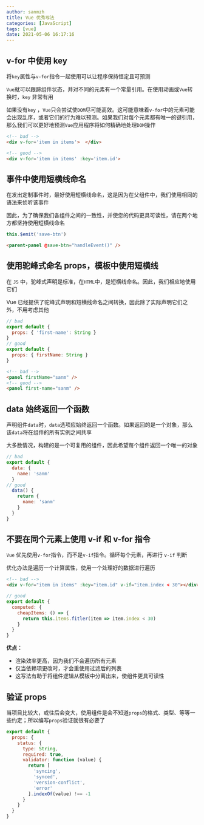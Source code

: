 ```yaml
---
author: sanmzh
title: Vue 优秀写法
categories: [JavaScript]
tags: [vue]
date: 2021-05-06 16:17:16
---
```


<Boxx changeTime="30000"/>

## v-for 中使用 key
将`key`属性与`v-for`指令一起使用可以让程序保持恒定且可预测

`Vue`就可以跟踪组件状态，并对不同的元素有一个常量引用。在使用动画或`Vue`转换时，`key` 非常有用

如果没有`key` ，`Vue`只会尝试使`DOM`尽可能高效。这可能意味着`v-for`中的元素可能会出现乱序，或者它们的行为难以预测。如果我们对每个元素都有唯一的键引用，那么我们可以更好地预测`Vue`应用程序将如何精确地处理`DOM`操作

```html
<!-- bad -->
<div v-for='item in items'>  </div>

<!-- good -->
<div v-for='item in items' :key='item.id'>
```

## 事件中使用短横线命名
在发出定制事件时，最好使用短横线命名，这是因为在父组件中，我们使用相同的语法来侦听该事件

因此，为了确保我们各组件之间的一致性，并使您的代码更具可读性，请在两个地方都坚持使用短横线命名

```js
this.$emit('save-btn')
```
```html
<parent-panel @save-btn="handleEvent()" />
```
## 使用驼峰式命名 props，模板中使用短横线
在 `JS` 中，驼峰式声明是标准，在`HTML`中，是短横线命名。因此，我们相应地使用它们

Vue 已经提供了驼峰式声明和短横线命名之间转换，因此除了实际声明它们之外，不用考虑其他

```js
// bad
export default {
  props: { 'first-name': String }
}
// good
export default {
  props: { firstName: String }
}
```
```html
<!-- bad -->
<panel firstName="sanm" />
<!-- good -->
<panel first-name="sanm" />
```
## data 始终返回一个函数
声明组件`data`时，`data`选项应始终返回一个函数。如果返回的是一个对象，那么该`data`将在组件的所有实例之间共享

大多数情况，构建的是一个可复用的组件，因此希望每个组件返回一个唯一的对象
```js
// bad
export default {
  data: {
    name: 'sanm'
  }
// good
  data() {
    return {
      name: 'sanm'
    }
  }
}
```
## 不要在同个元素上使用 v-if 和 v-for 指令
`Vue` 优先使用`v-for`指令，而不是`v-if`指令。循环每个元素，再进行 `v-if` 判断

优化办法是遍历一个计算属性，使用一个处理好的数据进行遍历

```html
<!-- bad -->
<div v-for="item in items" :key="item.id" v-if="item.index < 30"></div>
```
```js
// good
export default {
  computed: {
    cheapItems: () => {
      return this.items.fitler(item => item.index < 30)
    }
  }
}
```
**优点：**
- 渲染效率更高，因为我们不会遍历所有元素
- 仅当依赖项更改时，才会重使用过滤后的列表
- 这写法有助于将组件逻辑从模板中分离出来，使组件更具可读性

## 验证 props
当项目比较大，或往后会变大，使用组件是会不知道`props`的格式、类型、等等一些约定；所以编写`props`验证就很有必要了

```js
export default {
  props: {
    status: {
      type: String,
      required: true,
      validator: function (value) {
        return [
          'syncing',
          'synced',
          'version-conflict',
          'error'
        ].indexOf(value) !== -1
      }
    }
  }
}
```